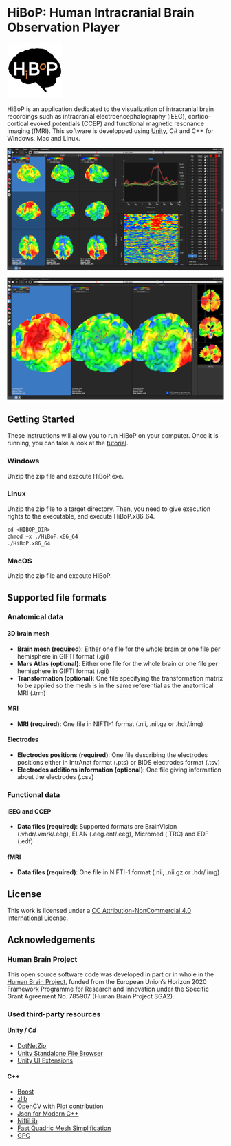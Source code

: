 # HiBoP: Human Intracranial Brain Observation Player

![](https://github.com/hbp-HiBoP/HiBoP/raw/master/Media/Icon.png "HiBoP Icon")

HiBoP is an application dedicated to the visualization of intracranial brain recordings such as intracranial electroencephalography (iEEG), cortico-cortical evoked potentials (CCEP) and functional magnetic resonance imaging (fMRI). This software is developped using [Unity](https://unity.com/), C# and C++ for Windows, Mac and Linux.

![](https://github.com/hbp-HiBoP/HiBoP/raw/master/Media/GUI.png "HiBoP Main GUI")

![](https://github.com/hbp-HiBoP/HiBoP/raw/master/Media/ROI.png "HiBoP ROI Example")

## Getting Started

These instructions will allow you to run HiBoP on your computer. Once it is running, you can take a look at the [tutorial](https://github.com/hbp-HiBoP/HiBoP/blob/master/Tutorial/Tutorial.md).

### Windows

Unzip the zip file and execute HiBoP.exe.

### Linux

Unzip the zip file to a target directory.
Then, you need to give execution rights to the executable, and execute HiBoP.x86_64.

```
cd <HIBOP_DIR>
chmod +x ./HiBoP.x86_64
./HiBoP.x86_64
```

### MacOS

Unzip the zip file and execute HiBoP.

## Supported file formats

### Anatomical data

#### 3D brain mesh

*  **Brain mesh (required)**: Either one file for the whole brain or one file per hemisphere in GIFTI format (.gii)
*  **Mars Atlas (optional)**: Either one file for the whole brain or one file per hemisphere in GIFTI format (.gii)
*  **Transformation (optional)**: One file specifying the transformation matrix to be applied so the mesh is in the same referential as the anatomical MRI (.trm)

#### MRI

*  **MRI (required)**: One file in NIFTI-1 format (.nii, .nii.gz or .hdr/.img)

#### Electrodes

*  **Electrodes positions (required)**: One file describing the electrodes positions either in IntrAnat format (.pts) or BIDS electrodes format (.tsv)
*  **Electrodes additions information (optional)**: One file giving information about the electrodes (.csv)

### Functional data

#### iEEG and CCEP

*  **Data files (required)**: Supported formats are BrainVision (.vhdr/.vmrk/.eeg), ELAN (.eeg.ent/.eeg), Micromed (.TRC) and EDF (.edf)

#### fMRI

*  **Data files (required)**: One file in NIFTI-1 format (.nii, .nii.gz or .hdr/.img)

## License

This work is licensed under a [CC Attribution-NonCommercial 4.0 International](http://creativecommons.org/licenses/by-nc/4.0/) License.

## Acknowledgements

### Human Brain Project

This open source software code was developed in part or in whole in the [Human Brain Project](https://www.humanbrainproject.eu/en/), funded from the European Union’s Horizon 2020 Framework Programme for Research and Innovation under the Specific Grant Agreement No. 785907 (Human Brain Project SGA2).

### Used third-party resources

#### Unity / C\#

*  [DotNetZip](https://archive.codeplex.com/?p=dotnetzip)
*  [Unity Standalone File Browser](https://github.com/gkngkc/UnityStandaloneFileBrowser)
*  [Unity UI Extensions](https://bitbucket.org/UnityUIExtensions/unity-ui-extensions)

#### C++

*  [Boost](https://www.boost.org/)
*  [zlib](https://www.zlib.net/)
*  [OpenCV](https://opencv.org/) with [Plot contribution](https://github.com/opencv/opencv_contrib/tree/master/modules/plot)
*  [Json for Modern C++](https://github.com/nlohmann/json)
*  [NiftiLib](http://niftilib.sourceforge.net/)
*  [Fast Quadric Mesh Simplification](https://github.com/sp4cerat/Fast-Quadric-Mesh-Simplification)
*  [GPC](http://www.cs.man.ac.uk/~toby/gpc/)
